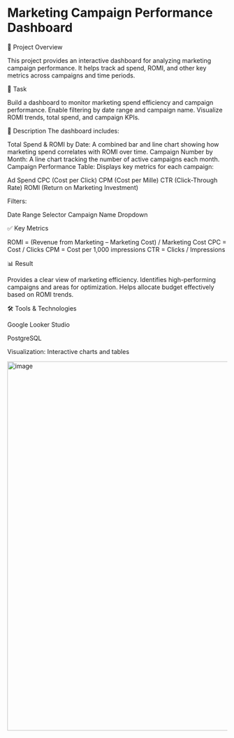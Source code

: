 # Marketing Campaign Performance Dashboard

📌 Project Overview

This project provides an interactive dashboard for analyzing marketing campaign performance. It helps track ad spend, ROMI, and other key metrics across campaigns and time periods.

🎯 Task

Build a dashboard to monitor marketing spend efficiency and campaign performance.
Enable filtering by date range and campaign name.
Visualize ROMI trends, total spend, and campaign KPIs.


📖 Description
The dashboard includes:

Total Spend & ROMI by Date: A combined bar and line chart showing how marketing spend correlates with ROMI over time.
Campaign Number by Month: A line chart tracking the number of active campaigns each month.
Campaign Performance Table: Displays key metrics for each campaign:

Ad Spend
CPC (Cost per Click)
CPM (Cost per Mille)
CTR (Click-Through Rate)
ROMI (Return on Marketing Investment)

Filters:

Date Range Selector
Campaign Name Dropdown


✅ Key Metrics

ROMI = (Revenue from Marketing – Marketing Cost) / Marketing Cost
CPC = Cost / Clicks
CPM = Cost per 1,000 impressions
CTR = Clicks / Impressions


📊 Result

Provides a clear view of marketing efficiency.
Identifies high-performing campaigns and areas for optimization.
Helps allocate budget effectively based on ROMI trends.


🛠 Tools & Technologies

Google Looker Studio

PostgreSQL

Visualization: Interactive charts and tables

<img width="1124" height="846" alt="image" src="https://github.com/user-attachments/assets/3f2eba12-3150-4982-84ad-6e8ee795f65c" />




